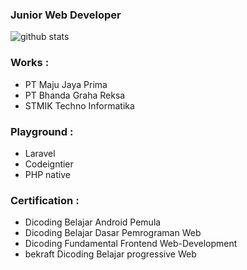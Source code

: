 ### Junior Web Developer

![github stats](https://github-readme-stats.vercel.app/api?username=farizal97&show_icons=true)

### Works : 
- PT Maju Jaya Prima
- PT Bhanda Graha Reksa
- STMIK Techno Informatika

### Playground :
- Laravel
- Codeigntier
- PHP native

### Certification : 
- Dicoding Belajar Android Pemula
- Dicoding Belajar Dasar Pemrograman Web
- Dicoding Fundamental Frontend Web-Development
- bekraft Dicoding Belajar progressive Web 



